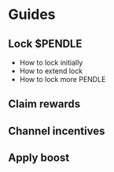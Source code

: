 
# Guides

## Lock $PENDLE

* How to lock initially
* How to extend lock
* How to lock more PENDLE

## Claim rewards

## Channel incentives

## Apply boost
